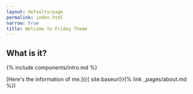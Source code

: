 ```yaml
---
layout: defaults/page
permalink: index.html
narrow: true
title: Welcome to Friday Theme
---
```


## What is it?

{% include components/intro.md %}

[Here's the information of me.]({{ site.baseurl}}{% link _pages/about.md %})



